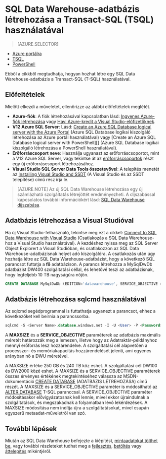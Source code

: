 <properties
   pageTitle="SQL Data Warehouse létrehozása a TSQL használatával | Microsoft Azure"
   description="Tudnivalók Azure SQL Data Warehouse a TSQL használatával történő létrehozásáról"
   services="sql-data-warehouse"
   documentationCenter="NA"
   authors="lodipalm"
   manager="barbkess"
   editor=""
   tags="azure-sql-data-warehouse"/>

<tags
   ms.service="sql-data-warehouse"
   ms.devlang="NA"
   ms.topic="hero-article"
   ms.tgt_pltfrm="NA"
   ms.workload="data-services"
   ms.date="06/04/2016"
   ms.author="lodipalm;barbkess;sonyama"/>

# SQL Data Warehouse-adatbázis létrehozása a Transact-SQL (TSQL) használatával

> [AZURE.SELECTOR]
- [Azure portálra](sql-data-warehouse-get-started-provision.md)
- [TSQL](sql-data-warehouse-get-started-create-database-tsql.md)
- [PowerShell](sql-data-warehouse-get-started-provision-powershell.md)

Ebből a cikkből megtudhatja, hogyan hozhat létre egy SQL Data Warehouse-adatbázis a Transact-SQL (T-SQL) használatával.

## Előfeltételek
Mielőtt elkezdi a műveletet, ellenőrizze az alábbi előfeltételek meglétét.

- **Azure-fiók**: A fiók létrehozásával kapcsolatban lásd: [Ingyenes Azure-fiók létrehozása][] vagy [Havi Azure-kredit a Visual Studio-előfizetőknek][].
- **V12 Azure SQL Server**: Lásd: [Create an Azure SQL Database logical server with the Azure Portal][] (Azure SQL Database logikai kiszolgáló létrehozása az Azure portál használatával) vagy [Create an Azure SQL Database logical server with PowerShell][] (Azure SQL Database logikai kiszolgáló létrehozása a PowerShell használatával).
- **Erőforráscsoport neve**: Használja ugyanazt az erőforráscsoportot, mint a V12 Azure SQL Server, vagy tekintse át az [erőforráscsoportok][] részt egy új erőforráscsoport létrehozásához.
- **Visual Studio SQL Server Data Tools összetevővel**: A telepítés menetét az [Installing Visual Studio and SSDT][] (A Visual Studio és az SSDT telepítése) című rész írja le.

> [AZURE.NOTE] Az új SQL Data Warehouse létrehozása egy új számlázható szolgáltatás létrejöttét eredményezheti.  A díjszabással kapcsolatos további információkért lásd: [SQL Data Warehouse díjszabása][].

## Adatbázis létrehozása a Visual Studióval

Ha új Visual Studio-felhasználó, tekintse meg ezt a cikket: [Connect to SQL Data Warehouse with Visual Studio][] (Csatlakozás a SQL Data Warehouse-hoz a Visual Studio használatával).  A kezdéshez nyissa meg az SQL Server Object Explorert a Visual Studióban, és csatlakozzon az SQL Data Warehouse-adatbázisnak helyet adó kiszolgálóra.  A csatlakozás után úgy hozhatja létre az SQL Data Warehouse-adatbázist, hogy a következő SQL parancsot futtatja a **fő** adatbázison.  A parancs létrehozza a MySqlDwDb adatbázist DW400 szolgáltatási céllal, és lehetővé teszi az adatbázisnak, hogy legfeljebb 10 TB nagyságúra nőjön.

```sql
CREATE DATABASE MySqlDwDb (EDITION='datawarehouse', SERVICE_OBJECTIVE = 'DW400', MAXSIZE= 10240 GB);
```

## Adatbázis létrehozása sqlcmd használatával

Az sqlcmd segédprogrammal is futtathatja ugyanezt a parancsot, ehhez a következőket kell beírnia a parancssorba.

```sql
sqlcmd -S <Server Name>.database.windows.net -I -U <User> -P <Password> -Q "CREATE DATABASE MySqlDwDb (EDITION='datawarehouse', SERVICE_OBJECTIVE = 'DW400', MAXSIZE= 10240 GB)"
```

A **MAXSIZE** és a **SERVICE_OBJECTIVE** paraméterek az adatbázis maximális méretét határozzák meg a lemezen, illetve hogy az Adatraktár-példányhoz mennyi erőforrás lesz hozzárendelve.  A szolgáltatási cél alapvetően a processzor- és memóriakapacitás hozzárendelését jelenti, ami egyenes arányban nő a DWU méretével.  

A MAXSIZE értéke 250 GB és 240 TB köz eshet.  A szolgáltatási cél DW100 és DW2000 közé eshet.  A MAXSIZE és a SERVICE_OBJECTIVE paraméterek összes érvényes értékének megtekintéséhez válassza az MSDN-dokumentáció [CREATE DATABASE][] (ADATBÁZIS LÉTREHOZÁSA) című részét.  A MAXSIZE és a SERVICE_OBJECTIVE paraméter is módosítható az [ALTER DATABASE][] T-SQL paranccsal.  A SERVICE_OBJECTIVE paraméter módosításakor elővigyázatosnak kell lennie, mivel ekkor újraindulnak a szolgáltatások, és megszakadnak a folyamatban lévő lekérdezések.  A MAXSIZE módosítása nem indítja újra a szolgáltatásokat, mivel csupán egyszerű metaadat-műveletről van szó.

## További lépések
Miután az SQL Data Warehouse befejezte a kiépítést, [mintaadatokat tölthet be][], vagy további részleteket tudhat meg a [fejlesztés][], [betöltés][] vagy [áttelepítés][] mikéntjéről.

<!--Article references-->
[SQL Data Warehouse létrehozása az Azure portálról]: ./sql-data-warehouse-get-started-provision.md
[Connect to SQL Data Warehouse with Visual Studio]: ./sql-data-warehouse-get-started-connect.md
[áttelepítés]: ./sql-data-warehouse-overview-migrate.md
[fejlesztés]: ./sql-data-warehouse-overview-develop.md
[betöltés]: ./sql-data-warehouse-overview-load.md
[mintaadatokat tölthet be]: ./sql-data-warehouse-get-started-manually-load-samples.md
[Create an Azure SQL Database logical server with the Azure Portal]: ../sql-database/sql-database-get-started.md#create-an-azure-sql-database-logical-server
[Create an Azure SQL Database logical server with PowerShell (Azure SQL Database logikai kiszolgáló létrehozása a PowerShell használatával)]: ../sql-database/sql-database-get-started-powershell.md#database-setup-create-a-resource-group-server-and-firewall-rule
[erőforráscsoportok]: ../azure-portal/resource-group-portal.md
[Installing Visual Studio and SSDT]: ./sql-data-warehouse-install-visual-studio.md

<!--MSDN references--> 
[CREATE DATABASE]: https://msdn.microsoft.com/library/mt204021.aspx
[ALTER DATABASE]: https://msdn.microsoft.com/library/mt204042.aspx

<!--Other Web references-->
[SQL Data Warehouse díjszabása]: https://azure.microsoft.com/pricing/details/sql-data-warehouse/
[Ingyenes Azure-fiók létrehozása]: https://azure.microsoft.com/pricing/free-trial/?WT.mc_id=A261C142F
[Havi Azure-kredit a Visual Studio-előfizetőknek]: https://azure.microsoft.com/pricing/member-offers/msdn-benefits-details/?WT.mc_id=A261C142F



<!--HONumber=Jun16_HO2-->


